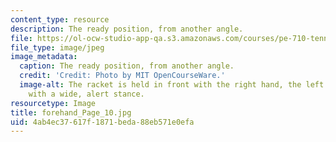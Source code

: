```yaml
---
content_type: resource
description: The ready position, from another angle.
file: https://ol-ocw-studio-app-qa.s3.amazonaws.com/courses/pe-710-tennis-spring-2007/4ab4ec37617f1871beda88eb571e0efa_forehand_Page_10.jpg
file_type: image/jpeg
image_metadata:
  caption: The ready position, from another angle.
  credit: 'Credit: Photo by MIT OpenCourseWare.'
  image-alt: The racket is held in front with the right hand, the left hand steadying,
    with a wide, alert stance.
resourcetype: Image
title: forehand_Page_10.jpg
uid: 4ab4ec37-617f-1871-beda-88eb571e0efa
---
```

